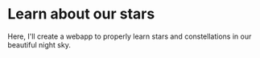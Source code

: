 Learn about our stars
=====================

Here, I'll create a webapp to properly learn stars and constellations in our beautiful night sky.
